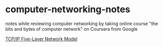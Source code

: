 # computer-networking-notes
notes while reviewing computer networking by taking online course "the bits and bytes of computer network" on Coursera from Google

[TCP/IP Five-Layer Network Model](./computer-networking.md#tcpip-five-layer-network-model)
